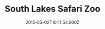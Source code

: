 ---
date: 2015-05-02T10:11:54.000Z
title: South Lakes Safari Zoo
latitude: 54.166169709990356
longitude: -3.1691313359223874
category: checkin
---